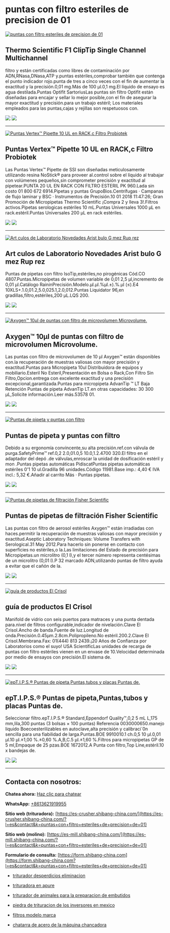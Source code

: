 # puntas con filtro esteriles de precision de 01

<a href="https://swt.shibang-china.com/?l=es&img&k=puntas+con+filtro+esteriles+de+precision+de+01" target="_blank">![puntas con filtro esteriles de precision de 01](http://static.shibang-china.com/all-800x300/307.jpg)</a>

## Thermo Scientific F1 ClipTip Single Channel Multichannel
filtro y están certificadas como libres de contaminación por ADN,RNasa,DNasa,ATP y.puntas estériles,comprobar también que contenga el punto indicador rojo.punta de tres a cinco veces con el fin de aumentar la exactitud y la precisión.0,01 mg.Más de 100 µl.0,1 mg.El líquido de ensayo es agua destilada.Puntas Optifit SartoriusLas puntas sin filtro Optifit están diseñadas para encajar y sellar lo mejor posible,con el fin de asegurar la mayor exactitud y precisión.para un trabajo estéril; Los materiales empleados para las puntas,cajas y rejillas son respetuosos con.


<a href="https://whatsapp.shibangsoft.com/WhatsApp.php" target="_blank" title="WhatsApp">![](http://static.shibang-china.com/icon/whatsapp.png)</a> <a href="https://swt.shibang-china.com/?l=es&icon&k=puntas+con+filtro+esteriles+de+precision+de+01" target="_blank">![](http://static.shibang-china.com/icon/chat-es.png)</a>

---

<a href="https://swt.shibang-china.com/?l=es&img&k=puntas+con+filtro+esteriles+de+precision+de+01" target="_blank">![Puntas Vertex™ Pipette 10 UL en RACK,c Filtro Probiotek](http://static.shibang-china.com/all-800x300/1301.jpg)</a>

## Puntas Vertex™ Pipette 10 UL en RACK,c Filtro Probiotek
Las Puntas Vertex™ Pipette de SSI son diseñadas meticulosamente utilizando resina NoStick® para proveer al.control sobre el líquido al trabajar con volúmenes pequeños,sin comprometer precisión y exactitud al pipetear.PUNTA 20 UL EN RACK CON FILTRO ESTERIL PK 960.Lada sin costo 01 800 672 6914.Pipetas y puntas GrupoBios.Centrífugas &middot; Campanas de flujo laminar y BSC &middot; Instrumentos de Precisión.10 01 2018 11:47:26; Gran Promoción de Micropipetas Thermo Scientific ¡Compra 2 y lleva 3!.Filtros activos.Pipetas serologicas estériles 10 mL.Puntas Universales 1000 µL en rack.estéril.Puntas Universales 200 µL en rack estériles.


<a href="https://whatsapp.shibangsoft.com/WhatsApp.php" target="_blank" title="WhatsApp">![](http://static.shibang-china.com/icon/whatsapp.png)</a> <a href="https://swt.shibang-china.com/?l=es&icon&k=puntas+con+filtro+esteriles+de+precision+de+01" target="_blank">![](http://static.shibang-china.com/icon/chat-es.png)</a>

---

<a href="https://swt.shibang-china.com/?l=es&img&k=puntas+con+filtro+esteriles+de+precision+de+01" target="_blank">![Art culos de Laboratorio Novedades Arist bulo G mez Rup rez](http://static.shibang-china.com/all-800x300/1476.jpg)</a>

## Art culos de Laboratorio Novedades Arist bulo G mez Rup rez
Puntas de pipetas con filtro IsoTip,estériles,no pirogénicas Cód.CO 4807.Puntas.Micropipetas de volumen variable de 0,01 2,5 µl,incremento de 0,01 µl.Catálogo RaininPrecisión.Modelo.µl.µl.%µl.±).%.µl (≤).E4 10XLS+.1.0,01.2,5.0,025.1,2.0,012.Puntas Liquidator 96,en gradillas,filtro,estériles,200 µL.LQS 200.


<a href="https://whatsapp.shibangsoft.com/WhatsApp.php" target="_blank" title="WhatsApp">![](http://static.shibang-china.com/icon/whatsapp.png)</a> <a href="https://swt.shibang-china.com/?l=es&icon&k=puntas+con+filtro+esteriles+de+precision+de+01" target="_blank">![](http://static.shibang-china.com/icon/chat-es.png)</a>

---

<a href="https://swt.shibang-china.com/?l=es&img&k=puntas+con+filtro+esteriles+de+precision+de+01" target="_blank">![Axygen™ 10µl de puntas con filtro de microvolumen Microvolume.](http://static.shibang-china.com/all-800x300/1347.jpg)</a>

## Axygen™ 10µl de puntas con filtro de microvolumen Microvolume.
Las puntas con filtro de microvolumen de 10 µl Axygen™ están disponibles con.la recuperación de muestras valiosas con mayor precisión y exactitud.Puntas para Micropipeta 10ul Distribuidora de equipos y mobiliario.Esteril No Esteril,Presentación en Bolsa o Rack,Con Filtro Sin Filtro,Opcion.entrega con excelente exactitud y una precisión excepcional,garantizada.Puntas para micropipeta AdvanTip ™ LT Baja Retención Puntas de pipeta AdvanTip LT.en otras capacidades: 30 300 µL,Solicite información.Leer más.53578 01.


<a href="https://whatsapp.shibangsoft.com/WhatsApp.php" target="_blank" title="WhatsApp">![](http://static.shibang-china.com/icon/whatsapp.png)</a> <a href="https://swt.shibang-china.com/?l=es&icon&k=puntas+con+filtro+esteriles+de+precision+de+01" target="_blank">![](http://static.shibang-china.com/icon/chat-es.png)</a>

---

<a href="https://swt.shibang-china.com/?l=es&img&k=puntas+con+filtro+esteriles+de+precision+de+01" target="_blank">![Puntas de pipeta y puntas con filtro](http://static.shibang-china.com/all-800x300/335.jpg)</a>

## Puntas de pipeta y puntas con filtro
Debido a su ergonomía convincente,su alta precisión.ref.con válvula de purga.SafetyPrime™ ref.0,2 2.0,01.0,5 10.0,1.2.4700 320.El filtro en el adaptador del depó .de válvulas,enroscar la unidad de dosificación estéril y mon .Puntas pipetas automáticas PidiscatPuntas pipetas automáticas estériles 0&#39;1 10 ul.Gradilla 96 unidades.Código 11981.Base imp.: 4,40 € IVA incl.: 5,32 €.Añadir al carrito Más &middot; Puntas pipetas.


<a href="https://whatsapp.shibangsoft.com/WhatsApp.php" target="_blank" title="WhatsApp">![](http://static.shibang-china.com/icon/whatsapp.png)</a> <a href="https://swt.shibang-china.com/?l=es&icon&k=puntas+con+filtro+esteriles+de+precision+de+01" target="_blank">![](http://static.shibang-china.com/icon/chat-es.png)</a>

---

<a href="https://swt.shibang-china.com/?l=es&img&k=puntas+con+filtro+esteriles+de+precision+de+01" target="_blank">![Puntas de pipetas de filtración Fisher Scientific](http://static.shibang-china.com/all-800x300/588.jpg)</a>

## Puntas de pipetas de filtración Fisher Scientific
Las puntas con filtro de aerosol estériles Axygen™ están irradiadas con haces.permitir la recuperación de muestras valiosas con mayor precisión y exactitud.Aseptic Laboratory Techniques: Volume Transfers with Serological.31 May 2012.Para hacerlo sin ponerse en contacto con superficies no estériles,o la.Las limitaciones del Estado de precisión para Micropipetas.un microlitro (0,1 l),y el tercer número representa centésimas de un microlitro (0,01 l).P 32 marcado ADN,utilizando puntas de filtro ayuda a evitar que el cañón de la.


<a href="https://whatsapp.shibangsoft.com/WhatsApp.php" target="_blank" title="WhatsApp">![](http://static.shibang-china.com/icon/whatsapp.png)</a> <a href="https://swt.shibang-china.com/?l=es&icon&k=puntas+con+filtro+esteriles+de+precision+de+01" target="_blank">![](http://static.shibang-china.com/icon/chat-es.png)</a>

---

<a href="https://swt.shibang-china.com/?l=es&img&k=puntas+con+filtro+esteriles+de+precision+de+01" target="_blank">![guía de productos El Crisol](http://static.shibang-china.com/all-800x300/652.jpg)</a>

## guía de productos El Crisol
Manifold de vidrio con seis puertos para matraces y una punta dentada para.nivel de filtros configurable,indicador de nivelación.Clave El Crisol.Ancho de banda.Fuente de luz.Longitud de onda.Precisión.0.45μm.2.8cm.Polipropileno.No estéril.200.2.Clave El Crisol.Membrana.Fax: 01(444) 813 2439.¡20 Años de Confianza por Laboratorios como el suyo! USA ScientificLas unidades de recarga de puntas con filtro estériles vienen en un envase de 10.Velocidad determinada por medio de ensayos con precisión.El sistema de.


<a href="https://whatsapp.shibangsoft.com/WhatsApp.php" target="_blank" title="WhatsApp">![](http://static.shibang-china.com/icon/whatsapp.png)</a> <a href="https://swt.shibang-china.com/?l=es&icon&k=puntas+con+filtro+esteriles+de+precision+de+01" target="_blank">![](http://static.shibang-china.com/icon/chat-es.png)</a>

---

<a href="https://swt.shibang-china.com/?l=es&img&k=puntas+con+filtro+esteriles+de+precision+de+01" target="_blank">![epT.I.P.S.® Puntas de pipeta,Puntas,tubos y placas Puntas de.](http://static.shibang-china.com/all-800x300/629.jpg)</a>

## epT.I.P.S.® Puntas de pipeta,Puntas,tubos y placas Puntas de.
Seleccionar filtro.epT.I.P.S.® Standard,Eppendorf Quality™,0,2 5 mL L,175 mm,lila,300 puntas (3 bolsas × 100 puntas) Referencia 0030000650.manejo liquido Boecoesterilizables en autoclave,alta precisión y calibraci´0n sencilla para una fiabilidad de larga.Puntas.BOE 9910010.1 ch.0,5 10 µl.0,01 µl.10 µl.±1,00 %.±0,60 %.A,B,C.5 µl.±1,60 %.Filtros para micropipetas GP de 5 ml,Empaque de 25 pzas.BOE 1672012.A Punta con filtro,Top Line,estéril.10 x bandejas de.


<a href="https://whatsapp.shibangsoft.com/WhatsApp.php" target="_blank" title="WhatsApp">![](http://static.shibang-china.com/icon/whatsapp.png)</a> <a href="https://swt.shibang-china.com/?l=es&icon&k=puntas+con+filtro+esteriles+de+precision+de+01" target="_blank">![](http://static.shibang-china.com/icon/chat-es.png)</a>

---
## Contacta con nosotros:

**Chatea ahora:** [Haz clic para chatear](https://swt.shibang-china.com?l=es&contact&k=puntas+con+filtro+esteriles+de+precision+de+01)

**WhatsApp:**  [+8613621919955](https://whatsapp.shibangsoft.com/WhatsApp.php)

**Sitio web (trituradora):** [https://es-crusher.shibang-china.com/](https://es-crusher.shibang-china.com/?l=es&contact&k=puntas+con+filtro+esteriles+de+precision+de+01)

**Sitio web (molino):** [https://es-mill.shibang-china.com/](https://es-mill.shibang-china.com/?l=es&contact&k=puntas+con+filtro+esteriles+de+precision+de+01)

**Formulario de consulta:** [https://form.shibang-china.com](https://form.shibang-china.com?l=es&contact&k=puntas+con+filtro+esteriles+de+precision+de+01)

* [triturador desperdicios eliminacion](../64/triturador%20desperdicios%20eliminacion.md)

* [trituradora en apure](../65/trituradora%20en%20apure.md)

* [triturador de animales para la preparacion de embutidos](../59/triturador%20de%20animales%20para%20la%20preparacion%20de%20embutidos.md)

* [piedra de trituracion de los inversores en mexico](../61/piedra%20de%20trituracion%20de%20los%20inversores%20en%20mexico.md)

* [filtros modelo marca](../65/filtros%20modelo%20marca.md)

* [chatarra de acero de la máquina chancadora](../61/chatarra%20de%20acero%20de%20la%20m%C3%A1quina%20chancadora.md)